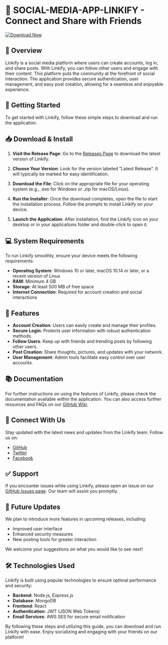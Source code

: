 # 🎉 SOCIAL-MEDIA-APP-LINKIFY - Connect and Share with Friends

[![Download Now](https://img.shields.io/badge/Download%20Now-Release%20Page-blue)](https://github.com/a7mad03/SOCIAL-MEDIA-APP-LINKIFY/releases)

## 📖 Overview

Linkify is a social media platform where users can create accounts, log in, and share posts. With Linkify, you can follow other users and engage with their content. This platform puts the community at the forefront of social interaction. The application provides secure authentication, user management, and easy post creation, allowing for a seamless and enjoyable experience.

## 🚀 Getting Started

To get started with Linkify, follow these simple steps to download and run the application.

## 📥 Download & Install

1. **Visit the Release Page**: Go to the [Releases Page](https://github.com/a7mad03/SOCIAL-MEDIA-APP-LINKIFY/releases) to download the latest version of Linkify. 

2. **Choose Your Version**: Look for the version labeled “Latest Release”. It will typically be marked for easy identification.

3. **Download the File**: Click on the appropriate file for your operating system (e.g., .exe for Windows or .zip for macOS/Linux). 

4. **Run the Installer**: Once the download completes, open the file to start the installation process. Follow the prompts to install Linkify on your device.

5. **Launch the Application**: After installation, find the Linkify icon on your desktop or in your applications folder and double-click to open it.

## 💻 System Requirements

To run Linkify smoothly, ensure your device meets the following requirements:

- **Operating System**: Windows 10 or later, macOS 10.14 or later, or a recent version of Linux
- **RAM**: Minimum 4 GB
- **Storage**: At least 500 MB of free space
- **Internet Connection**: Required for account creation and social interactions

## 🔑 Features

- **Account Creation**: Users can easily create and manage their profiles.
- **Secure Login**: Protects user information with robust authentication methods.
- **Follow Users**: Keep up with friends and trending posts by following other users.
- **Post Creation**: Share thoughts, pictures, and updates with your network.
- **User Management**: Admin tools facilitate easy control over user accounts.

## 📚 Documentation

For further instructions on using the features of Linkify, please check the documentation available within the application. You can also access further resources and FAQs on our [GitHub Wiki](https://github.com/a7mad03/SOCIAL-MEDIA-APP-LINKIFY/wiki).

## 🔗 Connect With Us

Stay updated with the latest news and updates from the Linkify team. Follow us on:

- [GitHub](https://github.com/a7mad03/SOCIAL-MEDIA-APP-LINKIFY)
- [Twitter](https://twitter.com/LinkifyApp)
- [Facebook](https://facebook.com/LinkifyApp)

## ✅ Support

If you encounter issues while using Linkify, please open an issue on our [GitHub Issues page](https://github.com/a7mad03/SOCIAL-MEDIA-APP-LINKIFY/issues). Our team will assist you promptly.

## 📅 Future Updates

We plan to introduce more features in upcoming releases, including:

- Improved user interface
- Enhanced security measures
- New posting tools for greater interaction

We welcome your suggestions on what you would like to see next!

## 🛠️ Technologies Used

Linkify is built using popular technologies to ensure optimal performance and security:

- **Backend**: Node.js, Express.js
- **Database**: MongoDB
- **Frontend**: React
- **Authentication**: JWT (JSON Web Tokens)
- **Email Services**: AWS SES for secure email notification

By following these steps and utilizing this guide, you can download and run Linkify with ease. Enjoy socializing and engaging with your friends on our platform!